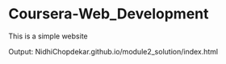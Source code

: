 # Coursera-Web_Development
This is a simple website

Output: NidhiChopdekar.github.io/module2_solution/index.html
